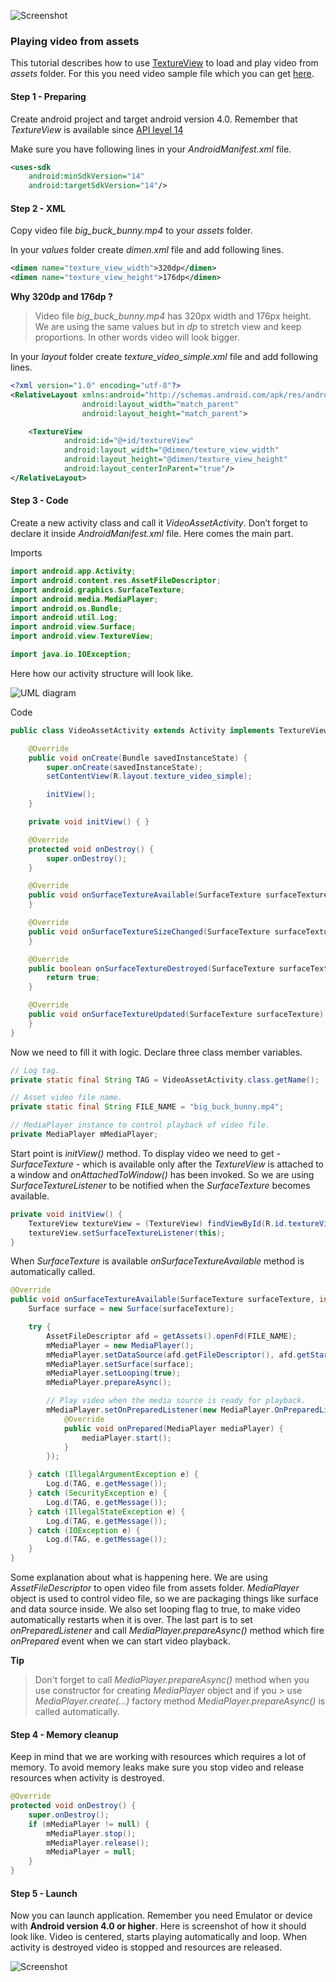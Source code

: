 ![Screenshot][5]

### Playing video from assets

This tutorial describes how to use [TextureView][1] to load and play video from *assets* folder. For this you need video sample file which you can get [here][6].

#### Step 1 - Preparing

Create android project and target android version 4.0. Remember that *TextureView* is available since [API level 14][2]

Make sure you have following lines in your *AndroidManifest.xml* file.
```xml
<uses-sdk
    android:minSdkVersion="14"
    android:targetSdkVersion="14"/>
```

#### Step 2 - XML
Copy video file *big_buck_bunny.mp4* to your *assets* folder.

In your *values* folder create *dimen.xml* file and add following lines.
```xml
<dimen name="texture_view_width">320dp</dimen>
<dimen name="texture_view_height">176dp</dimen>
```

**Why 320dp and 176dp ?**  
> Video file *big_buck_bunny.mp4* has 320px width
> and 176px height. We are using the same values but in *dp* to stretch
> view and keep proportions. In other words video will look bigger.

In your *layout* folder create *texture_video_simple.xml* file and add following lines.
```xml
<?xml version="1.0" encoding="utf-8"?>
<RelativeLayout xmlns:android="http://schemas.android.com/apk/res/android"
                android:layout_width="match_parent"
                android:layout_height="match_parent">

    <TextureView
            android:id="@+id/textureView"
            android:layout_width="@dimen/texture_view_width"
            android:layout_height="@dimen/texture_view_height"
            android:layout_centerInParent="true"/>
</RelativeLayout>
```

#### Step 3 - Code

Create a new activity class and call it *VideoAssetActivity*. Don’t forget to declare it inside *AndroidManifest.xml* file. Here comes the main part.

Imports
```java
import android.app.Activity;
import android.content.res.AssetFileDescriptor;
import android.graphics.SurfaceTexture;
import android.media.MediaPlayer;
import android.os.Bundle;
import android.util.Log;
import android.view.Surface;
import android.view.TextureView;

import java.io.IOException;
```

Here how our activity structure will look like.

![UML diagram][3]

Code

```java
public class VideoAssetActivity extends Activity implements TextureView.SurfaceTextureListener {

    @Override
    public void onCreate(Bundle savedInstanceState) {
        super.onCreate(savedInstanceState);
        setContentView(R.layout.texture_video_simple);

        initView();
    }

    private void initView() { }

    @Override
    protected void onDestroy() {
        super.onDestroy();
    }

    @Override
    public void onSurfaceTextureAvailable(SurfaceTexture surfaceTexture, int i, int i2) {
    }

    @Override
    public void onSurfaceTextureSizeChanged(SurfaceTexture surfaceTexture, int i, int i2) {
    }

    @Override
    public boolean onSurfaceTextureDestroyed(SurfaceTexture surfaceTexture) {
        return true;
    }

    @Override
    public void onSurfaceTextureUpdated(SurfaceTexture surfaceTexture) {
    }
}
```
Now we need to fill it with logic. Declare three class member variables.
```java
// Log tag.
private static final String TAG = VideoAssetActivity.class.getName();

// Asset video file name.
private static final String FILE_NAME = "big_buck_bunny.mp4";

// MediaPlayer instance to control playback of video file.
private MediaPlayer mMediaPlayer;
```
Start point is *initView()* method. To display video we need to get - *SurfaceTexture* - which is available only after the *TextureView* is attached to a window and *onAttachedToWindow()* has been invoked. So we are using *SurfaceTextureListener* to be notified when the *SurfaceTexture* becomes available.
```java
private void initView() {
    TextureView textureView = (TextureView) findViewById(R.id.textureView);
    textureView.setSurfaceTextureListener(this);
}
```

When *SurfaceTexture* is available *onSurfaceTextureAvailable* method is automatically called.
```java
@Override
public void onSurfaceTextureAvailable(SurfaceTexture surfaceTexture, int i, int i2) {
    Surface surface = new Surface(surfaceTexture);

    try {
        AssetFileDescriptor afd = getAssets().openFd(FILE_NAME);
        mMediaPlayer = new MediaPlayer();
        mMediaPlayer.setDataSource(afd.getFileDescriptor(), afd.getStartOffset(), afd.getLength());
        mMediaPlayer.setSurface(surface);
        mMediaPlayer.setLooping(true);
        mMediaPlayer.prepareAsync();

        // Play video when the media source is ready for playback.
        mMediaPlayer.setOnPreparedListener(new MediaPlayer.OnPreparedListener() {
            @Override
            public void onPrepared(MediaPlayer mediaPlayer) {
                mediaPlayer.start();
            }
        });

    } catch (IllegalArgumentException e) {
        Log.d(TAG, e.getMessage());
    } catch (SecurityException e) {
        Log.d(TAG, e.getMessage());
    } catch (IllegalStateException e) {
        Log.d(TAG, e.getMessage());
    } catch (IOException e) {
        Log.d(TAG, e.getMessage());
    }
}
```
Some explanation about what is happening here. We are using *AssetFileDescriptor* to open video file from assets folder. *MediaPlayer* object is used to control video file, so we are packaging things like surface and data source inside. We also set looping flag to true, to make video automatically restarts when it is over. The last part is to set *onPreparedListener* and call *MediaPlayer.prepareAsync()* method which fire *onPrepared* event when we can start video playback.

**Tip**
> Don't forget to call *MediaPlayer.prepareAsync()* method when you use constructor for creating *MediaPlayer* object and if you > use *MediaPlayer.create(...)* factory method *MediaPlayer.prepareAsync()* is called automatically.

#### Step 4 - Memory cleanup

Keep in mind that we are working with resources which requires a lot of memory. To avoid memory leaks make sure you stop video and release resources when activity is destroyed.
```java
@Override
protected void onDestroy() {
    super.onDestroy();
    if (mMediaPlayer != null) {
        mMediaPlayer.stop();
        mMediaPlayer.release();
        mMediaPlayer = null;
    }
}
```

#### Step 5 - Launch
Now you can launch application. Remember you need Emulator or device with **Android version 4.0 or higher**. Here is screenshot of how it should look like. Video is centered, starts playing automatically and loop. When activity is destroyed video is stopped and resources are released.

![Screenshot][4]

  [1]: http://developer.android.com/reference/android/view/TextureView.html
  [2]: http://developer.android.com/guide/topics/manifest/uses-sdk-element.html#ApiLevels
  [3]: https://raw.github.com/dmytrodanylyk/dmytrodanylyk/gh-pages/images/articles/surface-view-uml-1.png
  [4]: https://raw.github.com/dmytrodanylyk/dmytrodanylyk/gh-pages/images/articles/surface-view-screenshot-1.png
  [5]: https://raw.github.com/dmytrodanylyk/dmytrodanylyk/gh-pages/images/articles/surface-view-play-video.png
  [6]: https://github.com/dmytrodanylyk/dmytrodanylyk/blob/gh-pages/videos/articles/big_buck_bunny.mp4
